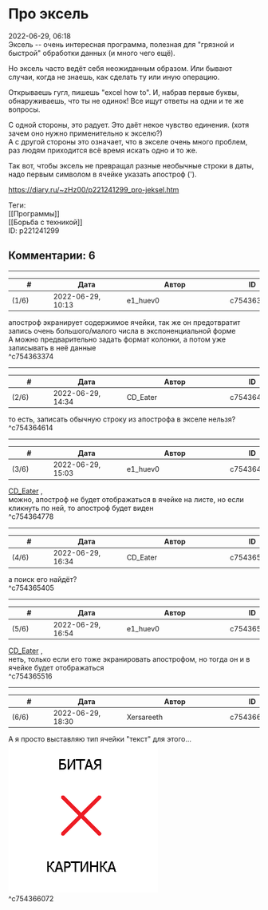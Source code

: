 Про эксель
==========

  
2022-06-29, 06:18  
 Эксель -- очень интересная программа, полезная для "грязной и быстрой" обработки данных (и много чего ещё).   
   
 Но эксель часто ведёт себя неожиданным образом. Или бывают случаи, когда не знаешь, как сделать ту или иную операцию.   
   
 Открываешь гугл, пишешь "excel how to". И, набрав первые буквы, обнаруживаешь, что ты не одинок! Все ищут ответы на одни и те же вопросы.   
   
 С одной стороны, это радует. Это даёт некое чувство единения. (хотя зачем оно нужно применительно к экселю?)   
 А с другой стороны это означает, что в экселе очень много проблем, раз людям приходится всё время искать одно и то же.   
   
 Так вот, чтобы эксель не превращал разные необычные строки в даты, надо первым символом в ячейке указать апостроф (').   
  
<https://diary.ru/~zHz00/p221241299_pro-jeksel.htm>  
  
Теги:  
[[Программы]]  
[[Борьба с техникой]]  
ID: p221241299  


Комментарии: 6
--------------

  


---



|         #         |              Дата              |                     Автор                     |           ID           |
| --- | --- | --- | --- |
| (1/6) | 2022-06-29, 10:13 | e1\_huev0 | c754363374 |

  
 апостроф экранирует содержимое ячейки, так же он предотвратит запись очень большого/малого числа в экспоненциальной форме   
 А можно предварительно задать формат колонки, а потом уже записывать в неё данные   
 ^c754363374

---



|         #         |              Дата              |                     Автор                     |           ID           |
| --- | --- | --- | --- |
| (2/6) | 2022-06-29, 14:34 | CD\_Eater | c754364614 |

  
 то есть, записать обычную строку из апострофа в экселе нельзя?   
 ^c754364614

---



|         #         |              Дата              |                     Автор                     |           ID           |
| --- | --- | --- | --- |
| (3/6) | 2022-06-29, 15:03 | e1\_huev0 | c754364778 |

  
  [CD\_Eater](https://cd-eater.diary.ru "Записки ДискоЕда")  ,   
 можно, апостроф не будет отображаться в ячейке на листе, но если кликнуть по ней, то апостроф будет виден   
 ^c754364778

---



|         #         |              Дата              |                     Автор                     |           ID           |
| --- | --- | --- | --- |
| (4/6) | 2022-06-29, 16:34 | CD\_Eater | c754365405 |

  
 а поиск его найдёт?   
 ^c754365405

---



|         #         |              Дата              |                     Автор                     |           ID           |
| --- | --- | --- | --- |
| (5/6) | 2022-06-29, 16:54 | e1\_huev0 | c754365516 |

  
  [CD\_Eater](https://cd-eater.diary.ru "Записки ДискоЕда")  ,   
 неть, только если его тоже экранировать апострофом, но тогда он и в ячейке будет отображаться   
 ^c754365516

---



|         #         |              Дата              |                     Автор                     |           ID           |
| --- | --- | --- | --- |
| (6/6) | 2022-06-29, 18:30 | Xersareeth | c754366072 |

  
 А я просто выставляю тип ячейки "текст" для этого... ![:cool:](pics/1164.gif)   
 ^c754366072